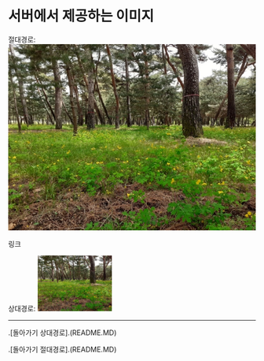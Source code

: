 # 서버에서 제공하는 이미지

절대경로: ![](https://github.com/hanseungtae/testtest/blob/main/0003185874_001_20210512150106182.jpg)

링크

상대경로: <img src="https://github.com/hanseungtae/testtest/blob/main/0003185874_001_20210512150106182.jpg"
width="30%">


---

.[돌아가기 상대경로].(README.MD)

.[돌아가기 절대경로].(README.MD)
